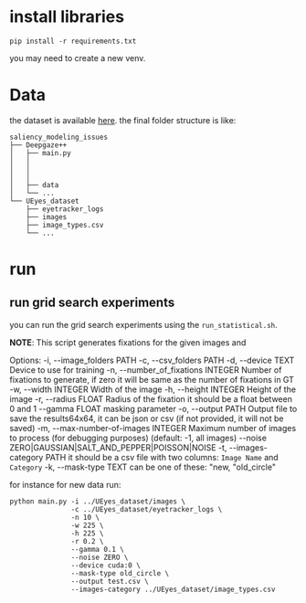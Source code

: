 # install libraries

```
pip install -r requirements.txt
```

you may need to create a new venv.

# Data
the dataset is available [here](https://zenodo.org/record/8010312).
the final folder structure is like:
```
saliency_modeling_issues
├── Deepgaze++
│   ├── main.py
│   │   
│   │   
│   │   
│   ├── data
│   └── ...
└── UEyes_dataset
    ├── eyetracker_logs
    ├── images
    ├── image_types.csv
    └── ...
```
# run

## run grid search experiments
you can run the grid search experiments using the `run_statistical.sh`. 

**NOTE**: This script generates fixations for the given images and

Options:
  -i, --image_folders PATH
  -c, --csv_folders PATH
  -d, --device TEXT               Device to use for training
  -n, --number_of_fixations INTEGER
                                  Number of fixations to generate, if zero it
                                  will be same as the number of fixations in
                                  GT
  -w, --width INTEGER             Width of the image
  -h, --height INTEGER            Height of the image
  -r, --radius FLOAT              Radius of the fixation it should be a float
                                  between 0 and 1
  --gamma FLOAT                   masking parameter
  -o, --output PATH               Output file to save the results64x64, it can
                                  be json or csv (if not provided, it will not
                                  be saved)
  -m, --max-number-of-images INTEGER
                                  Maximum number of images to process (for
                                  debugging purposes) (default: -1, all
                                  images)
  --noise                         ZERO|GAUSSIAN|SALT_AND_PEPPER|POISSON|NOISE
  -t, --images-category PATH      it should be a csv file with two columns:
                                  `Image Name` and `Category`
  -k, --mask-type TEXT            can be one of these: "new, "old_circle"


for instance for new data run:

```
python main.py -i ../UEyes_dataset/images \
               -c ../UEyes_dataset/eyetracker_logs \
               -n 10 \
               -w 225 \
               -h 225 \
               -r 0.2 \
               --gamma 0.1 \
               --noise ZERO \
               --device cuda:0 \
               --mask-type old_circle \
               --output test.csv \
               --images-category ../UEyes_dataset/image_types.csv
```
